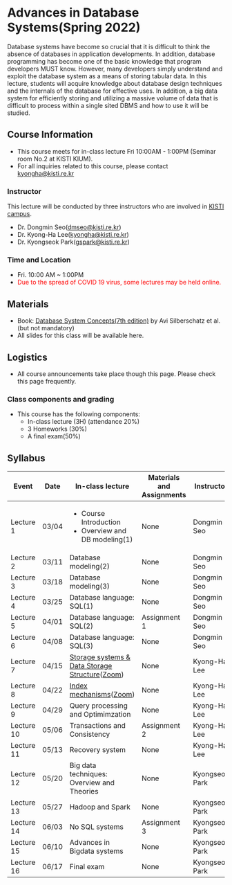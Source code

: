 # Advances in Database Systems(Spring 2022)
Database systems have become so crucial that it is difficult to think the absence of databases in application developments.
In addition, database programming has become one of the basic knowledge that program developers MUST know. 
However, many developers simply understand and exploit the database system as a means of storing tabular data. 
In this lecture, students will acquire knowledge about database design techniques and the internals of the database for effective uses. 
In addition, a big data system for efficiently storing and utilizing a massive volume of data that is difficult to process within a single sited DBMS and how to use it will be studied. 

## Course Information
- This course meets for in-class lecture Fri 10:00AM - 1:00PM (Seminar room No.2 at KISTI KIUM).
- For all inquiries related to this course, please contact kyongha@kisti.re.kr
### Instructor
This lecture will be conducted by three instructors who are involved in <a href="https://www.ust.ac.kr/prog/major/eng/sub03_03_02/IR/view.do?majorNo=32">KISTI campus</a>. 
- Dr. Dongmin Seo(dmseo@kisti.re.kr)
- Dr. Kyong-Ha Lee(kyongha@kisti.re.kr)
- Dr. Kyongseok Park(gspark@kisti.re.kr)
### Time and Location
- Fri. 10:00 AM ~ 1:00PM
- <span style="color:red">Due to the spread of COVID 19 virus, some lectures may be held online.</span> 

## Materials
- Book: <a href="https://db-book.com/">Database System Concepts(7th edition)</a> by Avi Silberschatz et al.(but not mandatory)
- All slides for this class will be available here. 
## Logistics
- All course announcements take place though this page. Please check this page frequently.
### Class components and grading
- This course has the following components:
  - In-class lecture (3H) (attendance 20%)
  - 3 Homeworks (30%)
  - A final exam(50%)
## Syllabus
|Event|Date|In-class lecture|Materials and Assignments|Instructor|
|---------|----|----------------------|------------|---------|
|Lecture 1|03/04|<ul><li>Course Introduction<li>Overview and DB modeling(1)|None |Dongmin Seo|
|Lecture 2|03/11|Database modeling(2)|None |Dongmin Seo|
|Lecture 3|03/18|Database modeling(3)|None |Dongmin Seo|
|Lecture 4|03/25|Database language: SQL(1)|None |Dongmin Seo|
|Lecture 5|04/01|Database language: SQL(2)|Assignment 1|Dongmin Seo|
|Lecture 6|04/08|Database language: SQL(3)|None|Dongmin Seo|
|Lecture 7|04/15|<a href="https://github.com/bart7449/lecture2022a/blob/main/lecture7.pdf">Storage systems & Data Storage Structure</a>(<a href="https://us06web.zoom.us/j/85048290845?pwd=TzBLelRESGF4Q1liOU1QVlgvZzhDUT09">Zoom</a>)|None|Kyong-Ha Lee|
|Lecture 8|04/22|<a href="https://github.com/bart7449/lecture2022a/blob/main/lecture8.pdf">Index mechanisms</a>(<a href="https://us06web.zoom.us/j/85048290845?pwd=TzBLelRESGF4Q1liOU1QVlgvZzhDUT09">Zoom</a>)|None|Kyong-Ha Lee|
|Lecture 9|04/29|Query processing and Optimimzation|None|Kyong-Ha Lee|
|Lecture 10|05/06|Transactions and Consistency|Assignment 2|Kyong-Ha Lee|
|Lecture 11|05/13|Recovery system|None|Kyong-Ha Lee|
|Lecture 12|05/20|Big data techniques: Overview and Theories |None| Kyongseok Park|
|Lecture 13|05/27|Hadoop and Spark|None|Kyongseok Park|
|Lecture 14|06/03|No SQL systems|Assignment 3|Kyongseok Park|
|Lecture 15|06/10|Advances in Bigdata systems|None|Kyongseok Park|
|Lecture 16|06/17| Final exam|None|Kyongseok Park|  
 
